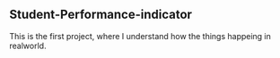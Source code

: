 ## Student-Performance-indicator ## 

This is the first project, where I understand how the things happeing in realworld. 